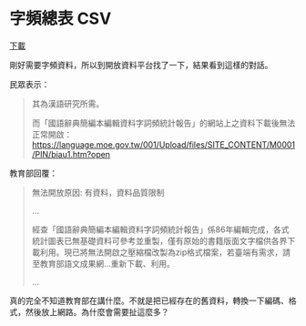 字頻總表 CSV
===========

[下載](./result.csv)

剛好需要字頻資料，所以到開放資料平台找了一下，結果看到這樣的對話。

民眾表示：

> 其為漢語研究所需。
>
> 而「國語辭典簡編本編輯資料字詞頻統計報告」的網站上之資料下載後無法正常開啟：
> https://language.moe.gov.tw/001/Upload/files/SITE_CONTENT/M0001/PIN/biau1.htm?open

教育部回覆：

> 無法開放原因: 有資料，資料品質限制
>
> ...
>
> 經查「國語辭典簡編本編輯資料字詞頻統計報告」係86年編輯完成，各式統計圖表已無基礎資料可參考並重製，僅有原始的書籍版面文字檔供各界下載利用。現已將無法開啟之壓縮檔改製為zip格式檔案，若臺端有需求，請至教育部語文成果網...重新下載、利用。
>
> ...
>

真的完全不知道教育部在講什麼。不就是把已經存在的舊資料，轉換一下編碼、格式，然後放上網路。為什麼會需要扯這麼多？